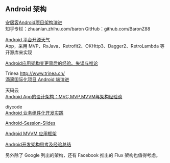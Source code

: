 Android 架构
---

[安居客Android项目架构演进](https://juejin.im/post/58b073c5b123db0052c03fb1)  
知乎专栏：zhuanlan.zhihu.com/baron
GitHub：github.com/BaronZ88

[Android 平台开源天气](https://github.com/BaronZ88/MinimalistWeather)  
App，采用 MVP、RxJava、Retrofit2、OKHttp3、Dagger2、RetroLambda 等开源库来实现  

[Android应用架构变更背后的经验、失误与推论](http://www.csdn.net/article/2015-12-16/2826499-android-app-architecture?locationNum=7&fps=1)  

Trinea http://www.trinea.cn/  
[滴滴国际化项目 Android 端演进](http://www.trinea.cn/android/didi-internationalization-android-evolution/)  

天码云  
[Android App的设计架构：MVC,MVP,MVVM与架构经验谈](https://www.tianmaying.com/tutorial/AndroidMVC)  

diycode  
[Android 业务组件化开发实践](https://www.diycode.cc/topics/362)  

[Android-Session-Slides](https://github.com/MDCC2016/Android-Session-Slides/blob/master/02-From.Containerization.To.Modularity.pdf)  

[Android MVVM 应用框架](https://juejin.im/entry/58c63e64ac502e00620b98b5)  



[Android开发架构思考及经验总结](http://blog.csdn.net/jf_1994/article/details/53870534)  

另外除了 Google 列出的架构，还有 Facebook 推出的 Flux 架构也值得考虑。
